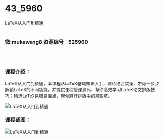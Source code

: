 # 43_5960
LaTeX从入门到精通
<br/></br>
<h3>微:mukewang8 资源编号：525960</h3>
<br/></br>
<h3>课程介绍：</h3>
<p><a title="查看与 LaTeX 相关的文章" target="_blank">LaTeX</a>从入门到精通，本课程从LaTeX基础知识入手，理论结合实操，带你一步步解锁LaTeX的不同功能，并提供课程授课源码，帮你高效学习LaTeX论文排版技巧；精选LaTeX易错易混点，带你避开排版中的那些坑。</p>
<p><img src="https://www.ko996.com/wp-content/uploads/img/2019/07/1-99-300x137.png" alt="LaTeX从入门到精通"></p>
<h3>课程截图：</h3>
<p><img src="https://www.ko996.com/wp-content/uploads/img/2019/07/2-95.png" alt="LaTeX从入门到精通"></p>
